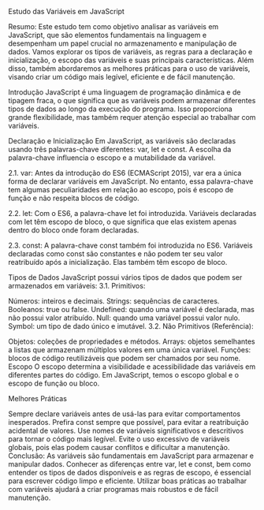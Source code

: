 Estudo das Variáveis em JavaScript

Resumo:
Este estudo tem como objetivo analisar as variáveis em JavaScript, que são elementos fundamentais na linguagem e desempenham um papel crucial no armazenamento e manipulação de dados. Vamos explorar os tipos de variáveis, as regras para a declaração e inicialização, o escopo das variáveis e suas principais características. Além disso, também abordaremos as melhores práticas para o uso de variáveis, visando criar um código mais legível, eficiente e de fácil manutenção.

Introdução
JavaScript é uma linguagem de programação dinâmica e de tipagem fraca, o que significa que as variáveis podem armazenar diferentes tipos de dados ao longo da execução do programa. Isso proporciona grande flexibilidade, mas também requer atenção especial ao trabalhar com variáveis.

Declaração e Inicialização
Em JavaScript, as variáveis são declaradas usando três palavras-chave diferentes: var, let e const. A escolha da palavra-chave influencia o escopo e a mutabilidade da variável.

2.1. var:
Antes da introdução do ES6 (ECMAScript 2015), var era a única forma de declarar variáveis em JavaScript. No entanto, essa palavra-chave tem algumas peculiaridades em relação ao escopo, pois é escopo de função e não respeita blocos de código.

2.2. let:
Com o ES6, a palavra-chave let foi introduzida. Variáveis declaradas com let têm escopo de bloco, o que significa que elas existem apenas dentro do bloco onde foram declaradas.

2.3. const:
A palavra-chave const também foi introduzida no ES6. Variáveis declaradas como const são constantes e não podem ter seu valor reatribuído após a inicialização. Elas também têm escopo de bloco.

Tipos de Dados
JavaScript possui vários tipos de dados que podem ser armazenados em variáveis:
3.1. Primitivos:

Números: inteiros e decimais.
Strings: sequências de caracteres.
Booleanos: true ou false.
Undefined: quando uma variável é declarada, mas não possui valor atribuído.
Null: quando uma variável possui valor nulo.
Symbol: um tipo de dado único e imutável.
3.2. Não Primitivos (Referência):

Objetos: coleções de propriedades e métodos.
Arrays: objetos semelhantes a listas que armazenam múltiplos valores em uma única variável.
Funções: blocos de código reutilizáveis que podem ser chamados por seu nome.
Escopo
O escopo determina a visibilidade e acessibilidade das variáveis em diferentes partes do código. Em JavaScript, temos o escopo global e o escopo de função ou bloco.

Melhores Práticas

Sempre declare variáveis antes de usá-las para evitar comportamentos inesperados.
Prefira const sempre que possível, para evitar a reatribuição acidental de valores.
Use nomes de variáveis significativos e descritivos para tornar o código mais legível.
Evite o uso excessivo de variáveis globais, pois elas podem causar conflitos e dificultar a manutenção.
Conclusão:
As variáveis são fundamentais em JavaScript para armazenar e manipular dados. Conhecer as diferenças entre var, let e const, bem como entender os tipos de dados disponíveis e as regras de escopo, é essencial para escrever código limpo e eficiente. Utilizar boas práticas ao trabalhar com variáveis ajudará a criar programas mais robustos e de fácil manutenção.